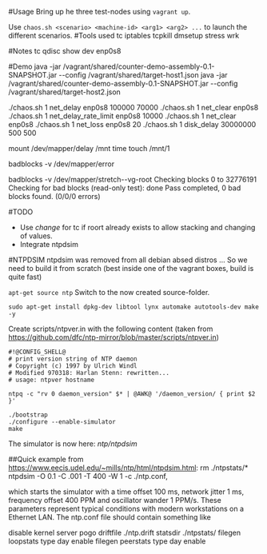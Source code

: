 #Usage
Bring up he three test-nodes using `vagrant up`.

Use `chaos.sh <scenario> <machine-id> <arg1> <arg2> ...` to launch the different scenarios.
#Tools used
tc
iptables
tcpkill
dmsetup
stress
wrk

#Notes
tc qdisc show dev enp0s8

#Demo
java -jar /vagrant/shared/counter-demo-assembly-0.1-SNAPSHOT.jar --config /vagrant/shared/target-host1.json
java -jar /vagrant/shared/counter-demo-assembly-0.1-SNAPSHOT.jar --config /vagrant/shared/target-host2.json

./chaos.sh 1 net_delay enp0s8 100000 70000
./chaos.sh 1 net_clear enp0s8
./chaos.sh 1 net_delay_rate_limit enp0s8 10000
./chaos.sh 1 net_clear enp0s8
./chaos.sh 1 net_loss enp0s8 20
./chaos.sh 1 disk_delay 30000000 500 500

mount /dev/mapper/delay /mnt
time touch /mnt/1

badblocks -v /dev/mapper/error

badblocks -v /dev/mapper/stretch--vg-root
Checking blocks 0 to 32776191
Checking for bad blocks (read-only test): done
Pass completed, 0 bad blocks found. (0/0/0 errors)

#TODO
- Use *change* for tc if roort already exists to allow stacking and changing of values.
- Integrate ntpdsim

#NTPDSIM
ntpdsim was removed from all debian absed distros ...
So we need to build it from scratch (best inside one of the vagrant boxes, build is quite fast)


```apt-get source ntp```
Switch to the now created source-folder.

```sudo apt-get install dpkg-dev libtool lynx automake autotools-dev make -y```

Create scripts/ntpver.in with the following content (taken from https://github.com/dfc/ntp-mirror/blob/master/scripts/ntpver.in)
```
#!@CONFIG_SHELL@
# print version string of NTP daemon
# Copyright (c) 1997 by Ulrich Windl
# Modified 970318: Harlan Stenn: rewritten...
# usage: ntpver hostname

ntpq -c "rv 0 daemon_version" $* | @AWK@ '/daemon_version/ { print $2 }'
```

```
./bootstrap
./configure --enable-simulator
make
```

The simulator is now here: *ntp/ntpdsim*

##Quick example
from https://www.eecis.udel.edu/~mills/ntp/html/ntpdsim.html:
rm ./ntpstats/*
ntpdsim -O 0.1 -C .001 -T 400 -W 1 -c ./ntp.conf,

which starts the simulator with a time offset 100 ms, network jitter 1 ms, frequency offset 400 PPM and oscillator wander 1 PPM/s. These parameters represent typical conditions with modern workstations on a Ethernet LAN. The ntp.conf file should contain something like

disable kernel
server pogo
driftfile ./ntp.drift
statsdir ./ntpstats/
filegen loopstats type day enable
filegen peerstats type day enable
